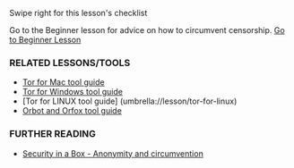 [Title]: # (What now?)
[Order]: # (3)

Swipe right for this lesson's checklist

Go to the Beginner lesson for advice on how to circumvent censorship.
[Go to Beginner Lesson](umbrella://lesson/the-internet/0)

### RELATED LESSONS/TOOLS

*   [Tor for Mac tool guide](umbrella://lesson/tor-for-mac-os-x)
*   [Tor for Windows tool guide](umbrella://lesson/tor-for-windows)
*	[Tor for LINUX tool guide] (umbrella://lesson/tor-for-linux)
*   [Orbot and Orfox tool guide](umbrella://lesson/orbot-and-orfox)


### FURTHER READING

*   [Security in a Box - Anonymity and circumvention](https://securityinabox.org/en/guide/anonymity-and-circumvention)
